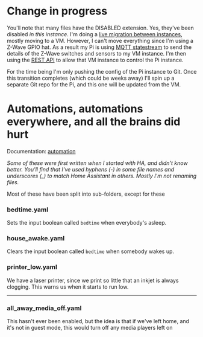 # Change in progress

You'll note that many files have the DISABLED extension. Yes, they've been disabled _in this instance_. I'm doing
a [live migration between instances](https://blog.ceard.tech/2019/08/my-great-migration-part-one.html), mostly moving to a VM. However, I can't move everything since I'm using a 
Z-Wave GPIO hat. As a result my Pi is using [MQTT statestream](https://www.home-assistant.io/components/mqtt_statestream) to send
the details of the Z-Wave switches and sensors to my VM instance. I'm then using the [REST API](https://developers.home-assistant.io/docs/en/external_api_rest.html)
to allow that VM instance to control the Pi instance.

For the time being I'm only pushing the config of the Pi instance to Git. Once this transition completes (which
could be weeks away) I'll spin up a separate Git repo for the Pi, and this one will be updated from the VM.

# Automations, automations everywhere, and all the brains did hurt

Documentation: [automation](https://home-assistant.io/docs/automation/)

_Some of these were first written when I started with HA, and didn't know better. You'll find that I've used hyphens (-) in some file names and underscores (\_) to match Home Assistant in others. Mostly I'm not renaming files._

Most of these have been split into sub-folders, except for these

### bedtime.yaml

Sets the input boolean called `bedtime` when everybody's asleep.

### house_awake.yaml

Clears the input boolean called `bedtime` when somebody wakes up.

### printer_low.yaml

We have a laser printer, since we print so little that an inkjet is always clogging. This warns us when it starts to run low.

---

### all_away_media_off.yaml

This hasn't ever been enabled, but the idea is that if we've left home, and it's not in guest mode, this would turn off any media players left on

